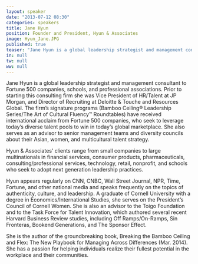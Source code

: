 ```yaml
---
layout: speaker
date: "2013-07-12 08:30"
categories: speakers
title: Jane Hyun
position: Founder and President, Hyun & Associates
image: Hyun_Jane.JPG
published: true
teaser: "Jane Hyun is a global leadership strategist and management consultant to Fortune 500 companies, schools, and professional associations. Prior to starting this consulting firm she was Vice President of HR/Talent at JP Morgan, and Director of Recruiting at Deloitte & Touche and Resources Global."
in: null
tw: null
ww: null
---
```


Jane Hyun is a global leadership strategist and management consultant to Fortune 500 companies, schools, and professional associations. Prior to starting this consulting firm she was Vice President of HR/Talent at JP Morgan, and Director of Recruiting at Deloitte & Touche and Resources Global.  The firm’s signature programs (Bamboo Ceiling® Leadership Series/The Art of Cultural Fluency™ Roundtables) have received international acclaim from Fortune 500 companies, who seek to leverage today’s diverse talent pools to win in today’s global marketplace. She also serves as an advisor to senior management teams and diversity councils about their Asian, women, and multicultural talent strategy. 

Hyun & Associates’ clients range from small companies to large multinationals in financial services, consumer products, pharmaceuticals, consulting/professional services, technology, retail, nonprofit, and schools who seek to adopt next generation leadership practices. 

Hyun appears regularly on CNN, CNBC, Wall Street Journal, NPR, Time, Fortune, and other national media and speaks frequently on the topics of authenticity, culture, and leadership.  A graduate of Cornell University with a degree in Economics/International Studies, she serves on the President’s Council of Cornell Women.  She is also an advisor to the Toigo Foundation and to the Task Force for Talent Innovation, which authored several recent Harvard Business Review studies, including Off Ramps/On-Ramps, Sin Fronteras, Bookend Generations, and The Sponsor Effect. 

She is the author of the groundbreaking book, Breaking the Bamboo Ceiling and Flex: The New Playbook for Managing Across Differences (Mar. 2014).  She has a passion for helping individuals realize their fullest potential in the workplace and their communities.
